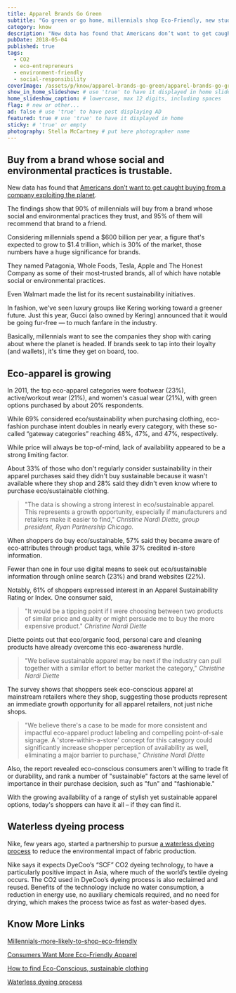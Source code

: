 ```yaml
---
title: Apparel Brands Go Green
subtitle: "Go green or go home, millennials shop Eco-Friendly, new study finds."
category: know
description: "New data has found that Americans don’t want to get caught buying from a company exploiting the planet The findings show that 90% of millennials will buy..."
pubDate: 2018-05-04
published: true
tags:
  - CO2
  - eco-entrepreneurs
  - environment-friendly
  - social-responsibility
coverImage: /assets/p/know/apparel-brands-go-green/apparel-brands-go-green.jpg
show_in_home_slideshow: # use 'true' to have it displayed in home slideshow
home_slideshow_caption: # lowercase, max 12 digits, including spaces
flag: # new or other...
ad: false # use 'true' to have post displaying AD
featured: true # use 'true' to have it displayed in home
sticky: # 'true' or empty
photography: Stella McCartney # put here photographer name
---
```


## Buy from a brand whose social and environmental practices is trustable.

New data has found that [Americans don’t want to get caught buying from a company exploiting the planet](https://www.fastcompany.com/40510036/americans-dont-want-get-caught-buying-from-a-company-exploiting-the-planet).

The findings show that 90% of millennials will buy from a brand whose social and environmental practices they trust, and 95% of them will recommend that brand to a friend.

Considering millennials spend a $600 billion per year, a figure that's expected to grow to $1.4 trillion, which is 30% of the market, those numbers have a huge significance for brands.

They named Patagonia, Whole Foods, Tesla, Apple and The Honest Company as some of their most-trusted brands, all of which have notable social or environmental practices.

Even Walmart made the list for its recent sustainability initiatives.

In fashion, we've seen luxury groups like Kering working toward a greener future. Just this year, Gucci (also owned by Kering) announced that it would be going fur-free — to much fanfare in the industry.

Basically, millennials want to see the companies they shop with caring about where the planet is headed. If brands seek to tap into their loyalty (and wallets), it's time they get on board, too.

## Eco-apparel is growing

In 2011, the top eco-apparel categories were footwear (23%), active/workout wear (21%), and women's casual wear (21%), with green options purchased by about 20% respondents.

While 69% considered eco/sustainability when purchasing clothing, eco-fashion purchase intent doubles in nearly every category, with these so-called “gateway categories” reaching 48%, 47%, and 47%, respectively.

While price will always be top-of-mind, lack of availability appeared to be a strong limiting factor.

About 33% of those who don't regularly consider sustainability in their apparel purchases said they didn't buy sustainable because it wasn't available where they shop and 28% said they didn't even know where to purchase eco/sustainable clothing.

> "The data is showing a strong interest in eco/sustainable apparel. This represents a growth opportunity, especially if manufacturers and retailers make it easier to find," _Christine Nardi Diette, group president, Ryan Partnership Chicago._

When shoppers do buy eco/sustainable, 57% said they became aware of eco-attributes through product tags, while 37% credited in-store information.

Fewer than one in four use digital means to seek out eco/sustainable information through online search (23%) and brand websites (22%).

Notably, 61% of shoppers expressed interest in an Apparel Sustainability Rating or Index. One consumer said,

> "It would be a tipping point if I were choosing between two products of similar price and quality or might persuade me to buy the more expensive product." _Christine Nardi Diette_

Diette points out that eco/organic food, personal care and cleaning products have already overcome this eco-awareness hurdle.

> "We believe sustainable apparel may be next if the industry can pull together with a similar effort to better market the category," _Christine Nardi Diette_

The survey shows that shoppers seek eco-conscious apparel at mainstream retailers where they shop, suggesting those products represent an immediate growth opportunity for all apparel retailers, not just niche shops.

> "We believe there's a case to be made for more consistent and impactful eco-apparel product labeling and compelling point-of-sale signage. A 'store-within-a-store' concept for this category could significantly increase shopper perception of availability as well, eliminating a major barrier to purchase," _Christine Nardi Diette_

Also, the report revealed eco-conscious consumers aren't willing to trade fit or durability, and rank a number of "sustainable" factors at the same level of importance in their purchase decision, such as "fun" and "fashionable."

With the growing availability of a range of stylish yet sustainable apparel options, today's shoppers can have it all – if they can find it.

## Waterless dyeing process

Nike, few years ago, started a partnership to pursue [a waterless dyeing process](http://www.sustainablebrands.com/news_and_views/articles/nike-gets-behind-waterless-textile-dyeing) to reduce the environmental impact of fabric production.

Nike says it expects DyeCoo’s “SCF” CO2 dyeing technology, to have a particularly positive impact in Asia, where much of the world’s textile dyeing occurs. The CO2 used in DyeCoo’s dyeing process is also reclaimed and reused. Benefits of the technology include no water consumption, a reduction in energy use, no auxiliary chemicals required, and no need for drying, which makes the process twice as fast as water-based dyes.

## Know More Links

[Millennials-more-likely-to-shop-eco-friendly](https://www.lofficielusa.com/wellness/millennials-more-likely-to-shop-eco-friendly-new-study-finds)

[Consumers Want More Eco-Friendly Apparel](http://www.sustainablebrands.com/news_and_views/articles/consumers-want-more-eco-friendly-apparel)

[How to find Eco-Conscious, sustainable clothing](https://www.fix.com/blog/shop-for-eco-friendly-clothing/)

[Waterless dyeing process](http://www.sustainablebrands.com/news_and_views/articles/nike-gets-behind-waterless-textile-dyeing)
